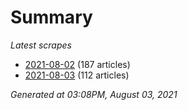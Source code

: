 # Summary
*Latest scrapes*
* [2021-08-02](https://github.com/nuuuwan/news_lk/blob/data/news_lk.2021-08-02.json) (187 articles)
* [2021-08-03](https://github.com/nuuuwan/news_lk/blob/data/news_lk.2021-08-03.json) (112 articles)

*Generated at 03:08PM, August 03, 2021*
